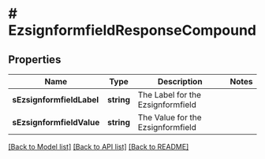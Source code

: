 # # EzsignformfieldResponseCompound

## Properties

Name | Type | Description | Notes
------------ | ------------- | ------------- | -------------
**sEzsignformfieldLabel** | **string** | The Label for the Ezsignformfield |
**sEzsignformfieldValue** | **string** | The Value for the Ezsignformfield |

[[Back to Model list]](../../README.md#models) [[Back to API list]](../../README.md#endpoints) [[Back to README]](../../README.md)
